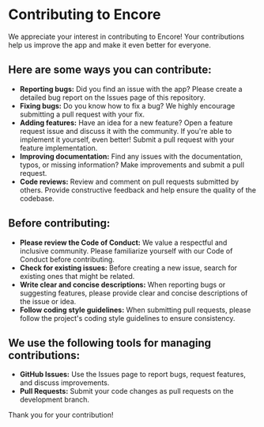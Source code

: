 # Contributing to Encore

We appreciate your interest in contributing to Encore! Your contributions help us improve the app
and make it even better for everyone.

## Here are some ways you can contribute:

- **Reporting bugs:** Did you find an issue with the app? Please create a detailed bug report on the
  Issues page of this repository.
- **Fixing bugs:** Do you know how to fix a bug? We highly encourage submitting a pull request with
  your fix.
- **Adding features:** Have an idea for a new feature? Open a feature request issue and discuss it
  with the community. If you're able to implement it yourself, even better! Submit a pull request
  with your feature implementation.
- **Improving documentation:** Find any issues with the documentation, typos, or missing
  information? Make improvements and submit a pull request.
- **Code reviews:** Review and comment on pull requests submitted by others. Provide constructive
  feedback and help ensure the quality of the codebase.

## Before contributing:

- **Please review the Code of Conduct:** We value a respectful and inclusive community. Please
  familiarize yourself with our Code of Conduct before contributing.
- **Check for existing issues:** Before creating a new issue, search for existing ones that might be
  related.
- **Write clear and concise descriptions:** When reporting bugs or suggesting features, please
  provide clear and concise descriptions of the issue or idea.
- **Follow coding style guidelines:** When submitting pull requests, please follow the project's
  coding style guidelines to ensure consistency.

## We use the following tools for managing contributions:

- **GitHub Issues:** Use the Issues page to report bugs, request features, and discuss improvements.
- **Pull Requests:** Submit your code changes as pull requests on the development branch.

Thank you for your contribution!
